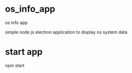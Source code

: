 # os_info_app
os info app

simple node js electron application to display os system data

# start app
npm start 

